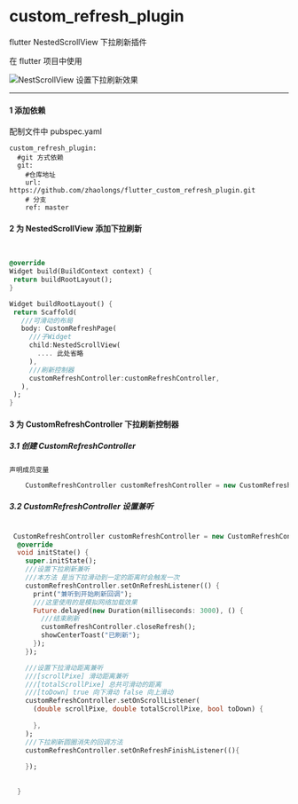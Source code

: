 # custom_refresh_plugin
flutter NestedScrollView 下拉刷新插件


在 flutter 项目中使用

![NestScrollView 设置下拉刷新效果](demo_images/mt-22.gif)
***

#### 1  添加依赖

 配制文件中 pubspec.yaml 
 
  ```
  custom_refresh_plugin:
    #git 方式依赖
    git:
      #仓库地址
      url: https://github.com/zhaolongs/flutter_custom_refresh_plugin.git
      # 分支
      ref: master
 ```
 #### 2 为 NestedScrollView 添加下拉刷新

   ```dart


  @override
  Widget build(BuildContext context) {
    return buildRootLayout();
  }

  Widget buildRootLayout() {
    return Scaffold(
      ///可滑动的布局
      body: CustomRefreshPage(
        ///子Widget
        child:NestedScrollView(
          .... 此处省略
        ),
        ///刷新控制器
        customRefreshController:customRefreshController,
      ),
    );
  }

   ```
   
   
   #### 3 为 CustomRefreshController  下拉刷新控制器
   
   ##### 3.1 创建 CustomRefreshController
   
    声明成员变量
    
 ```dart
     CustomRefreshController customRefreshController = new CustomRefreshController();
```

##### 3.2 CustomRefreshController 设置兼听

```dart

 CustomRefreshController customRefreshController = new CustomRefreshController();
  @override
  void initState() {
    super.initState();
    ///设置下拉刷新兼听
    ///本方法 是当下拉滑动到一定的距离时会触发一次
    customRefreshController.setOnRefreshListener(() {
      print("兼听到开始刷新回调");
      ///这里使用的是模拟网络加载效果
      Future.delayed(new Duration(milliseconds: 3000), () {
        ///结束刷新
        customRefreshController.closeRefresh();
        showCenterToast("已刷新");
      });
    });

    ///设置下拉滑动距离兼听
    ///[scrollPixe] 滑动距离兼听
    ///[totalScrollPixe] 总共可滑动的距离
    ///[toDown] true 向下滑动 false 向上滑动
    customRefreshController.setOnScrollListener(
      (double scrollPixe, double totalScrollPixe, bool toDown) {
        
      },
    );
    ///下拉刷新圆圈消失的回调方法
    customRefreshController.setOnRefreshFinishListener((){
      
    });
    
    
  }
```